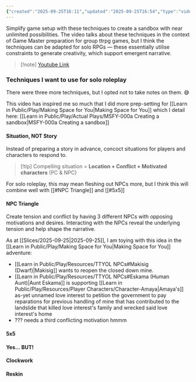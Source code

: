 ```yaml
---
{"created":"2025-09-25T16:11","updated":"2025-09-25T16:54","type":"video","noteIcon":"bee","dg-publish":true,"dg-path":"Reference/@GameMasters2025HowRunSandbox.md","permalink":"/reference/game-masters2025-how-run-sandbox/","dgPassFrontmatter":true}
---
```



Simplify game setup with these techniques to create a sandbox with near unlimited possibilities. The video talks about these techniques in the context of Game Master preparation for group ttrpg games, but I think the techniques can be adapted for solo RPGs — these essentially utilise constraints to generate creativity, which support emergent narrative. 

> [!note] [Youtube Link](https://www.youtube.com/watch?v=R9C4mgPjv4A)

### Techniques I want to use for solo roleplay
There were three more techniques, but I opted not to take notes on them. 😅

This video has inspired me so much that I did more prep-setting for [[Learn in Public/Play/Making Space for You\|Making Space for You]] which I detail here: [[Learn in Public/Play/Actual Plays/MSFY-000a Creating a sandbox\|MSFY-000a Creating a sandbox]]

#### Situation, NOT Story

Instead of preparing a story in advance, concoct situations for players and characters to respond to. 

> [!tip] Compelling situation = **Location + Conflict + Motivated characters** (PC & NPC)

For solo roleplay, this may mean fleshing out NPCs more, but I think this will combine well with [[#NPC Triangle]] and [[#5x5]]

#### NPC Triangle 

Create tension and conflict by having 3 different NPCs with opposing motivations and desires. Interacting with the NPCs reveal the underlying tension and help shape the narrative. 

As at [[Slices/2025-09-25\|2025-09-25]], I am toying with this idea in the [[Learn in Public/Play/Making Space for You\|Making Space for You]] adventure: 
- [[Learn in Public/Play/Resources/TTYOL NPCs#Makisig (Dwarf)\|Makisig]] wants to reopen the closed down mine.
- [[Learn in Public/Play/Resources/TTYOL NPCs#Eskama (Human Aunt)\|Aunt Eskama]] is supporting [[Learn in Public/Play/Resources/Player Characters/Character-Amaya\|Amaya's]] as-yet unnamed love interest to petition the government to pay reparations for previous handling of mine that has contributed to the landslide that killed love interest's family and wrecked said love interest's home 
- ??? needs a third conflicting motivation hmmm
#### 5x5


#### Yes... BUT! 


#### Clockwork 


#### Reskin



